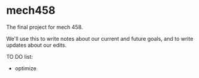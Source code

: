 # mech458
The final project for mech 458.

We'll use this to write notes about our current and future goals, and to write updates about our edits.

TO DO list:
  - optimize
    
